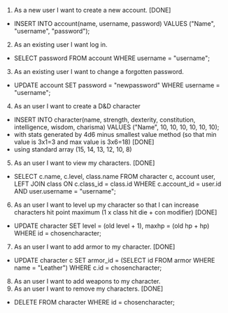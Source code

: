 1. As a new user I want to create a new account. [DONE]
* INSERT INTO account(name, username, password) VALUES ("Name", "username", "password");
2. As an existing user I want log in.
* SELECT password FROM account WHERE username = "username";
3. As an existing user I want to change a forgotten password.
* UPDATE account SET password = "newpassword" WHERE username = "username";

4. As an user I want to create a D&D character
* INSERT INTO character(name, strength, dexterity, constitution, intelligence, wisdom, charisma) VALUES ("Name", 10, 10, 10, 10, 10, 10);
* with stats generated by 4d6 minus smallest value method (so that min value is 3x1=3 and max value is 3x6=18) [DONE]
* using standard array (15, 14, 13, 12, 10, 8)
5. As an user I want to view my characters. [DONE]
* SELECT c.name, c.level, class.name FROM character c, account user, LEFT JOIN class ON c.class_id = class.id WHERE c.account_id = user.id AND user.username = "username"; 
6. As an user I want to level up my character so that I can increase characters hit point maximum (1 x class hit die + con modifier) [DONE]
* UPDATE character SET level = (old level + 1), maxhp = (old hp + hp) WHERE id = chosencharacter;
7. As an user I want to add armor to my character. [DONE]
* UPDATE character c SET armor_id = (SELECT id FROM armor WHERE name = "Leather") WHERE c.id = chosencharacter; 
8. As an user I want to add weapons to my character. 
9. As an user I want to remove my characters. [DONE]
* DELETE FROM character WHERE id = chosencharacter;

